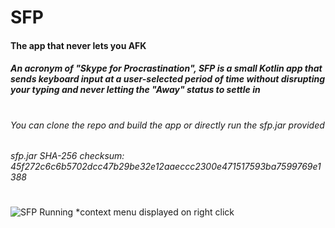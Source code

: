 # SFP
#### The app that never lets you AFK
##### An acronym of "Skype for Procrastination", SFP is a small Kotlin app that sends keyboard input at a user-selected period of time without disrupting your typing and never letting the "Away" status to settle in
#
###### You can clone the repo and build the app or directly run the *sfp.jar* provided
###### sfp.jar SHA-256 checksum: *45f272c6c6b5702dcc47b29be32e12aaeccc2300e471517593ba7599769e1388*
#
![SFP Running](https://i.ibb.co/G78z7zS/sfp.png "SFP running")
*context menu displayed on right click